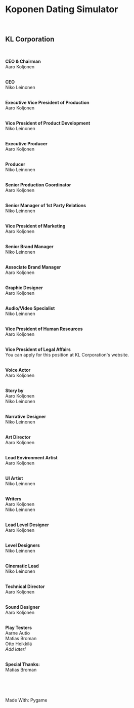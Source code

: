 # Koponen Dating Simulator

<br/>

## KL Corporation
<br/>

**CEO & Chairman** <br/>
Aaro Koljonen
<br/>
<br/>

**CEO** <br/>
Niko Leinonen
<br/>
<br/>

**Executive Vice President of Production** <br/>
Aaro Koljonen
<br/>
<br/>

**Vice President of Product Development** <br/>
Niko Leinonen
<br/>
<br/>

**Executive Producer** <br/>
Aaro Koljonen
<br/>
<br/>

**Producer** <br/>
Niko Leinonen
<br/>
<br/>

**Senior Production Coordinator** <br/>
Aaro Koljonen
<br/>
<br/>

**Senior Manager of 1st Party Relations** <br/>
Niko Leinonen
<br/>
<br/>

**Vice President of Marketing** <br/>
Aaro Koljonen
<br/>
<br/>

**Senior Brand Manager** <br/>
Niko Leinonen
<br/>
<br/>

**Associate Brand Manager** <br/>
Aaro Koljonen
<br/>
<br/>

**Graphic Designer** <br/>
Aaro Koljonen
<br/>
<br/>

**Audio/Video Specialist** <br/>
Niko Leinonen
<br/>
<br/>

**Vice President of Human Resources** <br/>
Aaro Koljonen
<br/>
<br/>

**Vice President of Legal Affairs** <br/>
You can apply for this position at KL Corporation's website.
<br/>
<br/>

**Voice Actor** <br/>
Aaro Koljonen
<br/>
<br/>

**Story by** <br/>
Aaro Koljonen <br/>
Niko Leinonen
<br/>
<br/>

**Narrative Designer** <br/>
Niko Leinonen
<br/>
<br/>

**Art Director** <br/>
Aaro Koljonen
<br/>
<br/>

**Lead Environment Artist** <br/>
Aaro Koljonen
<br/>
<br/>

**UI Artist** <br/>
Niko Leinonen
<br/>
<br/>

**Writers** <br/>
Aaro Koljonen <br/>
Niko Leinonen
<br/>
<br/>

**Lead Level Designer** <br/>
Aaro Koljonen
<br/>
<br/>

**Level Designers** <br/>
Niko Leinonen
<br/>
<br/>

**Cinematic Lead** <br/>
Niko Leinonen
<br/>
<br/>

**Technical Director** <br/>
Aaro Koljonen
<br/>
<br/>

**Sound Designer** <br/>
Aaro Koljonen
<br/>
<br/>

**Play Testers** <br/>
Aarne Autio <br/>
Matias Broman <br/>
Otto Heikkilä <br/>
*Add later!*
<br/>
<br/>

**Special Thanks:** <br/>
Matias Broman

<br/>
<br/>
<br/>

Made With: Pygame